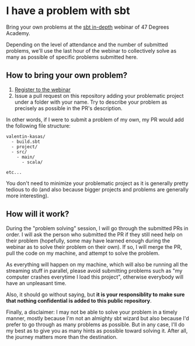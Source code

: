 # I have a problem with sbt

Bring your own problems at the [sbt in-depth](https://www.47deg.com/academy/2020-07-02-sbt-in-depth-webinar/) webinar of 47 Degrees Academy.

Depending on the level of attendance and the number of submitted problems, we'll use the last hour of the webinar to collectively solve as many as possible of specific problems submitted here.

## How to bring your own problem?

1. [Register to the webinar](https://us02web.zoom.us/webinar/register/6715882000741/WN_AqR_wPB5T361xL03ht2Jdw)
2. Issue a pull request on this repository adding your problematic project under a folder with your name. Try to describe your problem as precisely as possible in the PR's description.

In other words, if I were to submit a problem of my own, my PR would add the following file structure:

```
valentin-kasas/
  - build.sbt
  - project/
  - src/
    - main/
      - scala/

etc...
```

You don't need to minimize your problematic project as it is generally pretty tedious to do (and also because bigger projects and problems are generally more interesting).

## How will it work?

During the "problem solving" session, I will go through the submitted PRs in order. I will ask the person who submitted the PR if they still need help on their problem (hopefully, some may have learned enough during the webinar as to solve their problem on their own). If so, I will merge the PR, pull the code on my machine, and attempt to solve the problem.

As everything will happen on my machine, which will also be running all the streaming stuff in parallel, please avoid submitting problems such as "my computer crashes everytime I load this project", otherwise everybody will have an unpleasant time. 

Also, it should go without saying, but **it is your responsiblity to make sure that nothing confidential is added to this public repository**.

Finally, a disclaimer: I may not be able to solve your problem in a timely manner, mostly because I'm not an almighty sbt wizard but also because I'd prefer to go through as many problems as possible. But in any case, I'll do my best as to give you as many hints as possible toward solving it. After all, the journey matters more than the destination.
